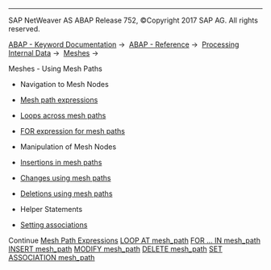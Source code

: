   

* * *

SAP NetWeaver AS ABAP Release 752, ©Copyright 2017 SAP AG. All rights reserved.

[ABAP - Keyword Documentation](https://help.sap.com/doc/abapdocu_752_index_htm/7.52/en-US/abenabap.htm) →  [ABAP - Reference](https://help.sap.com/doc/abapdocu_752_index_htm/7.52/en-US/abenabap_reference.htm) →  [Processing Internal Data](https://help.sap.com/doc/abapdocu_752_index_htm/7.52/en-US/abenabap_data_working.htm) →  [Meshes](https://help.sap.com/doc/abapdocu_752_index_htm/7.52/en-US/abenabap_meshes.htm) → 

Meshes - Using Mesh Paths

-   Navigation to Mesh Nodes

-   [Mesh path expressions](https://help.sap.com/doc/abapdocu_752_index_htm/7.52/en-US/abenmesh_path_expression.htm)

-   [Loops across mesh paths](https://help.sap.com/doc/abapdocu_752_index_htm/7.52/en-US/abenmesh_loop.htm)

-   [FOR expression for mesh paths](https://help.sap.com/doc/abapdocu_752_index_htm/7.52/en-US/abenmesh_for.htm)

-   Manipulation of Mesh Nodes

-   [Insertions in mesh paths](https://help.sap.com/doc/abapdocu_752_index_htm/7.52/en-US/abenmesh_insert.htm)

-   [Changes using mesh paths](https://help.sap.com/doc/abapdocu_752_index_htm/7.52/en-US/abenmesh_modify.htm)

-   [Deletions using mesh paths](https://help.sap.com/doc/abapdocu_752_index_htm/7.52/en-US/abenmesh_delete.htm)

-   Helper Statements

-   [Setting associations](https://help.sap.com/doc/abapdocu_752_index_htm/7.52/en-US/abenmesh_set_association.htm)

Continue
[Mesh Path Expressions](https://help.sap.com/doc/abapdocu_752_index_htm/7.52/en-US/abenmesh_path_expression.htm)
[LOOP AT mesh\_path](https://help.sap.com/doc/abapdocu_752_index_htm/7.52/en-US/abenmesh_loop.htm)
[FOR ... IN mesh\_path](https://help.sap.com/doc/abapdocu_752_index_htm/7.52/en-US/abenmesh_for.htm)
[INSERT mesh\_path](https://help.sap.com/doc/abapdocu_752_index_htm/7.52/en-US/abenmesh_insert.htm)
[MODIFY mesh\_path](https://help.sap.com/doc/abapdocu_752_index_htm/7.52/en-US/abenmesh_modify.htm)
[DELETE mesh\_path](https://help.sap.com/doc/abapdocu_752_index_htm/7.52/en-US/abenmesh_delete.htm)
[SET ASSOCIATION mesh\_path](https://help.sap.com/doc/abapdocu_752_index_htm/7.52/en-US/abenmesh_set_association.htm)